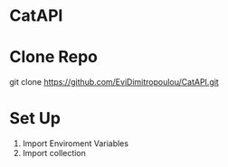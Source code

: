 # CatAPI

# Clone Repo

git clone https://github.com/EviDimitropoulou/CatAPI.git

# Set Up 

1.  Import Enviroment Variables 
2.  Import collection

